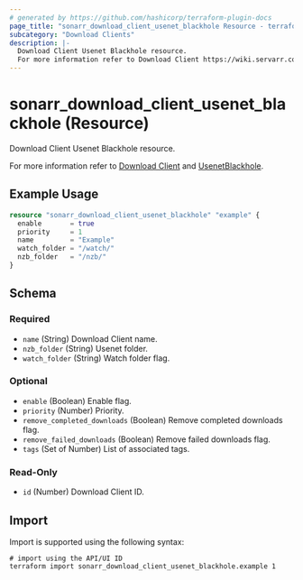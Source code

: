 ```yaml
---
# generated by https://github.com/hashicorp/terraform-plugin-docs
page_title: "sonarr_download_client_usenet_blackhole Resource - terraform-provider-sonarr"
subcategory: "Download Clients"
description: |-
  Download Client Usenet Blackhole resource.
  For more information refer to Download Client https://wiki.servarr.com/sonarr/settings#download-clients and UsenetBlackhole https://wiki.servarr.com/sonarr/supported#usenetblackhole.
---
```


# sonarr_download_client_usenet_blackhole (Resource)

<!-- subcategory:Download Clients -->Download Client Usenet Blackhole resource.
For more information refer to [Download Client](https://wiki.servarr.com/sonarr/settings#download-clients) and [UsenetBlackhole](https://wiki.servarr.com/sonarr/supported#usenetblackhole).

## Example Usage

```terraform
resource "sonarr_download_client_usenet_blackhole" "example" {
  enable       = true
  priority     = 1
  name         = "Example"
  watch_folder = "/watch/"
  nzb_folder   = "/nzb/"
}
```

<!-- schema generated by tfplugindocs -->
## Schema

### Required

- `name` (String) Download Client name.
- `nzb_folder` (String) Usenet folder.
- `watch_folder` (String) Watch folder flag.

### Optional

- `enable` (Boolean) Enable flag.
- `priority` (Number) Priority.
- `remove_completed_downloads` (Boolean) Remove completed downloads flag.
- `remove_failed_downloads` (Boolean) Remove failed downloads flag.
- `tags` (Set of Number) List of associated tags.

### Read-Only

- `id` (Number) Download Client ID.

## Import

Import is supported using the following syntax:

```shell
# import using the API/UI ID
terraform import sonarr_download_client_usenet_blackhole.example 1
```
